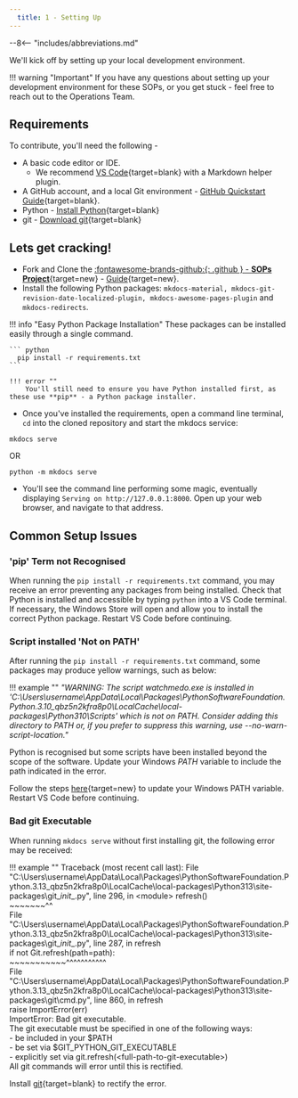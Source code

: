 ```yaml
---
  title: 1 - Setting Up
---
```


--8<-- "includes/abbreviations.md"

We'll kick off by setting up your local development environment. 

!!! warning "Important"
    If you have any questions about setting up your development environment for these SOPs, or you get stuck - feel free to reach out to the Operations Team.

## Requirements

To contribute, you'll need the following -

  * A basic code editor or IDE. 
    * We recommend [VS Code](https://code.visualstudio.com/){target=blank} with a Markdown helper plugin.
  * A GitHub account, and a local Git environment - [GitHub Quickstart Guide](https://docs.github.com/en/get-started/quickstart){target=blank}.
  * Python - [Install Python](https://www.python.org/downloads/){target=blank}
  * git - [Download git](https://git-scm.com/){target=blank}

## Lets get cracking!

- Fork and Clone the [:fontawesome-brands-github:{: .github } -  **SOPs Project**](https://github.com/vatpac-technology/sops){target=new} - [Guide](https://docs.github.com/en/get-started/quickstart/fork-a-repo){target=new}.
- Install the following Python packages: `mkdocs-material, mkdocs-git-revision-date-localized-plugin, mkdocs-awesome-pages-plugin` and `mkdocs-redirects`.

!!! info "Easy Python Package Installation"
    These packages can be installed easily through a single command.

    ``` python
      pip install -r requirements.txt
    ```

    !!! error ""
        You'll still need to ensure you have Python installed first, as these use **pip** - a Python package installer.

- Once you've installed the requirements, open a command line terminal, `cd` into the cloned repository and start the mkdocs service:

```
mkdocs serve
```
OR
```
python -m mkdocs serve
```

- You'll see the command line performing some magic, eventually displaying `Serving on http://127.0.0.1:8000`. Open up your web browser, and navigate to that address.

## Common Setup Issues
### 'pip' Term not Recognised
When running the `pip install -r requirements.txt` command, you may receive an error preventing any packages from being installed. Check that Python is installed and accessible by typing `python` into a VS Code terminal. If necessary, the Windows Store will open and allow you to install the correct Python package. Restart VS Code before continuing.

### Script installed 'Not on PATH'
After running the `pip install -r requirements.txt` command, some packages may produce yellow warnings, such as below:

!!! example ""
    *"WARNING: The script watchmedo.exe is installed in 'C:\Users\username\AppData\Local\Packages\PythonSoftwareFoundation.Python.3.10_qbz5n2kfra8p0\LocalCache\local-packages\Python310\Scripts' which is not on PATH. Consider adding this directory to PATH or, if you prefer to suppress this warning, use --no-warn-script-location."*

Python is recognised but some scripts have been installed beyond the scope of the software.  Update your Windows *PATH* variable to include the path indicated in the error.  

Follow the steps [here](https://www.educative.io/answers/how-to-add-python-to-path-variable-in-windows){target=new} to update your Windows PATH variable. Restart VS Code before continuing.

### Bad git Executable
When running `mkdocs serve` without first installing git, the following error may be received:

!!! example ""
    Traceback (most recent call last):
    File "C:\Users\username\AppData\Local\Packages\PythonSoftwareFoundation.Python.3.13_qbz5n2kfra8p0\LocalCache\local-packages\Python313\site-packages\git\__init__.py", line 296, in <module\> refresh()  
        ~~~~~~~^^  
    File "C:\Users\username\AppData\Local\Packages\PythonSoftwareFoundation.Python.3.13_qbz5n2kfra8p0\LocalCache\local-packages\Python313\site-packages\git\__init__.py", line 287, in refresh  
        if not Git.refresh(path=path):  
            ~~~~~~~~~~~^^^^^^^^^^^  
    File "C:\Users\username\AppData\Local\Packages\PythonSoftwareFoundation.Python.3.13_qbz5n2kfra8p0\LocalCache\local-packages\Python313\site-packages\git\cmd.py", line 860, in refresh  
        raise ImportError(err)  
    ImportError: Bad git executable.  
    The git executable must be specified in one of the following ways:  
        - be included in your $PATH  
        - be set via $GIT_PYTHON_GIT_EXECUTABLE  
        - explicitly set via git.refresh(<full-path-to-git-executable\>)  
    All git commands will error until this is rectified.

Install [git](https://git-scm.com/){target=blank} to rectify the error.